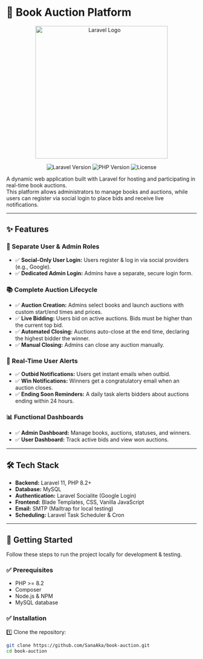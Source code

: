 # 📖 Book Auction Platform

<p align="center">
  <img src="https://raw.githubusercontent.com/laravel/art/master/logo-lockup/5%20SVG/2%20CMYK/1%20Full%20Color/laravel-logolockup-cmyk-red.svg" width="350" alt="Laravel Logo">
</p>

<p align="center">
  <img src="https://img.shields.io/badge/Laravel-11.x-FF2D20?style=for-the-badge&logo=laravel" alt="Laravel Version">
  <img src="https://img.shields.io/badge/PHP-8.2+-777BB4?style=for-the-badge&logo=php" alt="PHP Version">
  <img src="https://img.shields.io/badge/License-MIT-blue.svg?style=for-the-badge" alt="License">
</p>

A dynamic web application built with Laravel for hosting and participating in real-time book auctions.  
This platform allows administrators to manage books and auctions, while users can register via social login to place bids and receive live notifications.

---

## ✨ Features

### 🔐 Separate User & Admin Roles
- ✅ **Social-Only User Login:** Users register & log in via social providers (e.g., Google).
- ✅ **Dedicated Admin Login:** Admins have a separate, secure login form.

### 📚 Complete Auction Lifecycle
- ✅ **Auction Creation:** Admins select books and launch auctions with custom start/end times and prices.
- ✅ **Live Bidding:** Users bid on active auctions. Bids must be higher than the current top bid.
- ✅ **Automated Closing:** Auctions auto-close at the end time, declaring the highest bidder the winner.
- ✅ **Manual Closing:** Admins can close any auction manually.

### 🔔 Real-Time User Alerts
- ✅ **Outbid Notifications:** Users get instant emails when outbid.
- ✅ **Win Notifications:** Winners get a congratulatory email when an auction closes.
- ✅ **Ending Soon Reminders:** A daily task alerts bidders about auctions ending within 24 hours.

### 📊 Functional Dashboards
- ✅ **Admin Dashboard:** Manage books, auctions, statuses, and winners.
- ✅ **User Dashboard:** Track active bids and view won auctions.

---

## 🛠️ Tech Stack

- **Backend:** Laravel 11, PHP 8.2+
- **Database:** MySQL
- **Authentication:** Laravel Socialite (Google Login)
- **Frontend:** Blade Templates, CSS, Vanilla JavaScript
- **Email:** SMTP (Mailtrap for local testing)
- **Scheduling:** Laravel Task Scheduler & Cron

---

## 🚀 Getting Started

Follow these steps to run the project locally for development & testing.

### ✅ Prerequisites
- PHP >= 8.2
- Composer
- Node.js & NPM
- MySQL database

### ✅ Installation

1️⃣ Clone the repository:
```bash
git clone https://github.com/SanaAka/book-auction.git
cd book-auction
